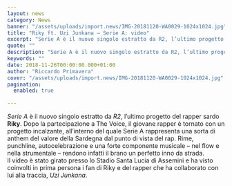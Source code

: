 ```yaml
---
layout: news
category: News
banner: "/assets/uploads/import.news/IMG-20181120-WA0029-1024x1024.jpg"
title: "Riky ft. Uzi Junkana – Serie A: video"
excerpt: "Serie A è il nuovo singolo estratto da R2, l’ultimo progetto del rapper sardo Riky. Dopo la partecipazione a The Voice, il giovane rapper è tornato con un progetto incalzante, all’interno del quale Serie A rappresenta una sorta di anthem del valore della Sardegna dal punto di vista del rap. Rime, punchline, autocelebrazione e una [&hellip"
quote: ""
description: "Serie A è il nuovo singolo estratto da R2, l’ultimo progetto del rapper sardo Riky. Dopo la partecipazione a The Voice, il giovane rapper è tornato con un progetto incalzante, all’interno del quale Serie A rappresenta una sorta di anthem del valore della Sardegna dal punto di vista del rap. Rime, punchline, autocelebrazione e una [&hellip"
keywords: ""
date: 2018-11-26T00:00:00.000+01:00
author: "Riccardo Primavera"
cover: "/assets/uploads/import.news/IMG-20181120-WA0029-1024x1024.jpg"
pagination:
  enabled: true

---
```


_Serie A_ è il nuovo singolo estratto da _R2_, l’ultimo progetto del rapper sardo **Riky**. Dopo la partecipazione a The Voice, il giovane rapper è tornato con un progetto incalzante, all’interno del quale Serie A rappresenta una sorta di anthem del valore della Sardegna dal punto di vista del rap. Rime, punchline, autocelebrazione e una forte componente musicale – nel flow e nella strumentale – rendono infatti il brano un perfetto inno da strada.  
Il video è stato girato presso lo Stadio Santa Lucia di Assemini e ha visto coinvolti in prima persona i fan di Riky e del rapper che ha collaborato con lui alla traccia, _Uzi Junkana_.